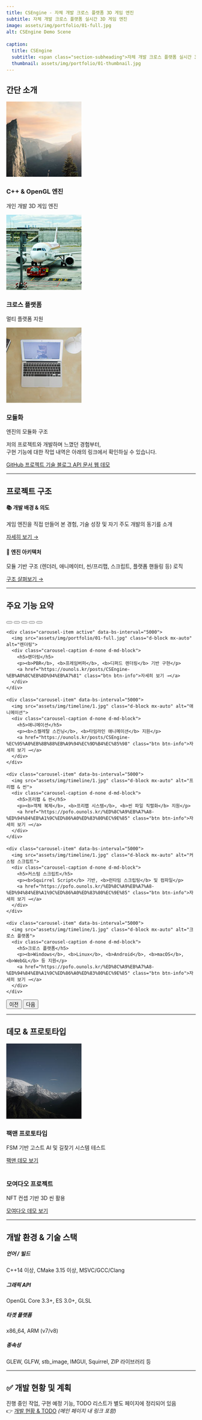 ```yaml
---
title: CSEngine - 자체 개발 크로스 플랫폼 3D 게임 엔진
subtitle: 자체 개발 크로스 플랫폼 실시간 3D 게임 엔진
image: assets/img/portfolio/01-full.jpg
alt: CSEngine Demo Scene

caption:
  title: CSEngine
  subtitle: <span class="section-subheading">자체 개발 크로스 플랫폼 실시간 3D 게임 엔진</span>
  thumbnail: assets/img/portfolio/01-thumbnail.jpg
---
```


<script src="https://cdn.jsdelivr.net/npm/bootstrap@5.3.0/dist/js/bootstrap.bundle.min.js"></script>
<head>
<link href="https://cdn.jsdelivr.net/npm/bootstrap@5.0.2/dist/css/bootstrap.min.css" rel="stylesheet" integrity="sha384-EVSTQN3/azprG1Anm3QDgpJLIm9Nao0Yz1ztcQTwFspd3yD65VohhpuuCOmLASjC" crossorigin="anonymous">
</head>

## 간단 소개

<div class="row d-flex justify-content-center">
  <div class="col-sm-4">
      <div class="team-member">
      <img class="mx-auto rounded-circle" src="assets/img/timeline/1.jpg" alt="">
      <h3>C++ & OpenGL 엔진</h3>
      <p class="text-muted">개인 개발 3D 게임 엔진</p>
      </div>
  </div>

  <div class="col-sm-4">
      <div class="team-member">
      <img class="mx-auto rounded-circle" src="assets/img/timeline/2.jpg" alt="">
      <h3>크로스 플랫폼</h3>
      <p class="text-muted">멀티 플랫폼 지원</p>
      </div>
  </div>

  <div class="col-sm-4">
      <div class="team-member">
      <img class="mx-auto rounded-circle" src="assets/img/timeline/3.jpg" alt="">
      <h3>모듈화</h3>
      <p class="text-muted">엔진의 모듈화 구조</p>
      </div>
  </div>
</div>

저의 프로젝트와 개발하며 느꼈던 경험부터,<br/>
구현 기능에 대한 작업 내역은 아래의 링크에서 확인하실 수 있습니다.
<div class="project-links text-center mb-5">
  <a href="https://github.com/ounols/CSEngine" class="section-subheading btn btn-outline-dark m-2">
    <i class="fab fa-github"></i> GitHub 프로젝트
  </a>
  <a href="https://ounols.kr/categories/%EC%9E%90%EC%B2%B4-%EA%B2%8C%EC%9E%84-%EC%97%94%EC%A7%84-%ED%94%84%EB%A1%9C%EC%A0%9D%ED%8A%B8" class="section-subheading btn btn-outline-danger m-2">
    <i class="fa-solid fa-pen-nib"></i> 기술 블로그
  </a>
  <a href="https://doc-engine.ounols.kr" class="section-subheading btn btn-outline-primary m-2">
    <i class="fas fa-book"></i> API 문서
  </a>
  <a href="https://ounols.github.io/CSEngine-Demo" class="section-subheading btn btn-outline-success m-2">
    <i class="fas fa-play"></i> 웹 데모
  </a>
</div>

---

## 프로젝트 구조

<div class="row">
  <div class="col-md-6 mb-4">
    <div class="card h-100">
      <div class="card-body">
        <h4 class="card-title">📚 개발 배경 & 의도</h4>
        <p class="card-text">게임 엔진을 직접 만들어 본 경험, 기술 성장 및 자기 주도 개발의 동기를 소개</p>
        <a href="https://velog.io/@ounols/Cpp%EB%A1%9C-%EC%A0%9C%EC%9E%91%ED%95%98%EB%8A%94-%ED%81%AC%EB%A1%9C%EC%8A%A4%ED%94%8C%EB%9E%AB%ED%8F%BC-%EA%B2%8C%EC%9E%84%EC%97%94%EC%A7%84-%EC%A0%9C%EC%9E%91%EA%B8%B0" 
           class="section-subheading btn btn-outline-primary">자세히 보기 →</a>
      </div>
    </div>
  </div>
  <div class="col-md-6 mb-4">
    <div class="card h-100">
      <div class="card-body">
        <h4 class="card-title">🔧 엔진 아키텍처</h4>
        <p class="card-text">모듈 기반 구조 (렌더러, 애니메이터, 씬/프리팹, 스크립트, 플랫폼 핸들링 등) 로직</p>
        <a href="https://pofo.ounols.kr/%EC%97%94%EC%A7%84-%EA%B5%AC%EC%A1%B0" 
           class="section-subheading btn btn-outline-primary">구조 살펴보기 →</a>
      </div>
    </div>
  </div>
</div>

---

## 주요 기능 요약

<div id="featureCarousel" class="carousel carousel-dark slide mb-5" data-bs-ride="carousel">
  <div class="carousel-indicators">
    <button type="button" data-bs-target="#featureCarousel" data-bs-slide-to="0" class="active" aria-current="true" aria-label="렌더링"></button>
    <button type="button" data-bs-target="#featureCarousel" data-bs-slide-to="1" aria-label="애니메이션"></button>
    <button type="button" data-bs-target="#featureCarousel" data-bs-slide-to="2" aria-label="프리팹 & 씬"></button>
    <button type="button" data-bs-target="#featureCarousel" data-bs-slide-to="3" aria-label="커스텀 스크립트"></button>
    <button type="button" data-bs-target="#featureCarousel" data-bs-slide-to="4" aria-label="크로스 플랫폼"></button>
  </div>
  <div class="carousel-inner">

    <div class="carousel-item active" data-bs-interval="5000">
      <img src="assets/img/portfolio/01-full.jpg" class="d-block mx-auto" alt="렌더링">
      <div class="carousel-caption d-none d-md-block">
        <h5>렌더링</h5>
        <p><b>PBR</b>, <b>프레임버퍼</b>, <b>디퍼드 렌더링</b> 기반 구현</p>
        <a href="https://ounols.kr/posts/CSEngine-%EB%A0%8C%EB%8D%94%EB%A7%81" class="btn btn-info">자세히 보기 →</a>
      </div>
    </div>

    <div class="carousel-item" data-bs-interval="5000">
      <img src="assets/img/timeline/1.jpg" class="d-block mx-auto" alt="애니메이션">
      <div class="carousel-caption d-none d-md-block">
        <h5>애니메이션</h5>
        <p><b>스켈레탈 스킨닝</b>, <b>타임라인 애니메이션</b> 지원</p>
        <a href="https://ounols.kr/posts/CSEngine-%EC%95%A0%EB%8B%88%EB%A9%94%EC%9D%B4%EC%85%98" class="btn btn-info">자세히 보기 →</a>
      </div>
    </div>

    <div class="carousel-item" data-bs-interval="5000">
      <img src="assets/img/timeline/1.jpg" class="d-block mx-auto" alt="프리팹 & 씬">
      <div class="carousel-caption d-none d-md-block">
        <h5>프리팹 & 씬</h5>
        <p><b>객체 복제</b>, <b>프리팹 시스템</b>, <b>씬 파일 직렬화</b> 지원</p>
        <a href="https://pofo.ounols.kr/%ED%8C%A9%EB%A7%A8-%ED%94%84%EB%A1%9C%ED%86%A0%ED%83%80%EC%9E%85" class="btn btn-info">자세히 보기 →</a>
      </div>
    </div>

    <div class="carousel-item" data-bs-interval="5000">
      <img src="assets/img/timeline/1.jpg" class="d-block mx-auto" alt="커스텀 스크립트">
      <div class="carousel-caption d-none d-md-block">
        <h5>커스텀 스크립트</h5>
        <p><b>Squirrel Script</b> 기반, <b>런타임 스크립팅</b> 및 컴파일</p>
        <a href="https://pofo.ounols.kr/%ED%8C%A9%EB%A7%A8-%ED%94%84%EB%A1%9C%ED%86%A0%ED%83%80%EC%9E%85" class="btn btn-info">자세히 보기 →</a>
      </div>
    </div>

    <div class="carousel-item" data-bs-interval="5000">
      <img src="assets/img/timeline/1.jpg" class="d-block mx-auto" alt="크로스 플랫폼">
      <div class="carousel-caption d-none d-md-block">
        <h5>크로스 플랫폼</h5>
        <p><b>Windows</b>, <b>Linux</b>, <b>Android</b>, <b>macOS</b>, <b>WebGL</b> 등 지원</p>
        <a href="https://pofo.ounols.kr/%ED%8C%A9%EB%A7%A8-%ED%94%84%EB%A1%9C%ED%86%A0%ED%83%80%EC%9E%85" class="btn btn-info">자세히 보기 →</a>
      </div>
    </div>

  </div>
  <button class="carousel-control-prev" type="button" data-bs-target="#featureCarousel" data-bs-slide="prev">
    <span class="carousel-control-prev-icon" aria-hidden="true"></span>
    <span class="visually-hidden">이전</span>
  </button>
  <button class="carousel-control-next" type="button" data-bs-target="#featureCarousel" data-bs-slide="next">
    <span class="carousel-control-next-icon" aria-hidden="true"></span>
    <span class="visually-hidden">다음</span>
  </button>
</div>


---

## 데모 & 프로토타입

<div class="row d-flex justify-content-center">
  <div class="col-sm-6">
      <div class="team-member">
      <img class="mx-auto rounded-circle" src="assets/img/timeline/4.jpg" alt="">
      <h3>팩맨 프로토타입</h3>
      <p class="text-muted">FSM 기반 고스트 AI 및 길찾기 시스템 테스트</p>
      <a href="https://pofo.ounols.kr/%ED%8C%A9%EB%A7%A8-%ED%94%84%EB%A1%9C%ED%86%A0%ED%83%80%EC%9E%85" class="section-subheading btn btn-primary">팩맨 데모 보기</a>
      </div>
  </div>

  <div class="col-sm-6">
      <div class="team-member">
      <img class="mx-auto rounded-circle" src="assets/img/timeline/5.jpg" alt="">
      <h3>모여다오 프로젝트</h3>
      <p class="text-muted">NFT 컨셉 기반 3D 씬 활용</p>
      <a href="https://pofo.ounols.kr/moyodao-%ED%94%84%EB%A1%9C%EC%A0%9D%ED%8A%B8" class="section-subheading btn btn-primary">모여다오 데모 보기</a>
      </div>
  </div>
</div>

---

## 개발 환경 & 기술 스택

<div class="tech-stack py-4">
  <div class="row text-center">
    <div class="col-md-3 col-sm-6 mb-4">
      <div class="tech-item">
        <i class="fas fa-code fa-2x mb-2"></i>
        <h5>언어 / 빌드</h5>
        <p>C++14 이상, CMake 3.15 이상, MSVC/GCC/Clang</p>
      </div>
    </div>
    <div class="col-md-3 col-sm-6 mb-4">
      <div class="tech-item">
        <i class="fas fa-desktop fa-2x mb-2"></i>
        <h5>그래픽 API</h5>
        <p>OpenGL Core 3.3+, ES 3.0+, GLSL</p>
      </div>
    </div>
    <div class="col-md-3 col-sm-6 mb-4">
      <div class="tech-item">
        <i class="fas fa-mobile-alt fa-2x mb-2"></i>
        <h5>타겟 플랫폼</h5>
        <p>x86_64, ARM (v7/v8)</p>
      </div>
    </div>
    <div class="col-md-3 col-sm-6 mb-4">
      <div class="tech-item">
        <i class="fas fa-puzzle-piece fa-2x mb-2"></i>
        <h5>종속성</h5>
        <p>GLEW, GLFW, stb_image, IMGUI, Squirrel, ZIP 라이브러리 등</p>
      </div>
    </div>
  </div>
</div>

---

## ✅ 개발 현황 및 계획

진행 중인 작업, 구현 예정 기능, TODO 리스트가 별도 페이지에 정리되어 있음  
👉 [개발 현황 & TODO](https://pofo.ounols.kr/CSEngine) *(메인 페이지 내 링크 포함)*

